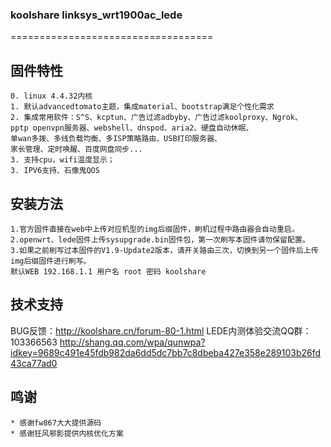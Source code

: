 ### koolshare linksys_wrt1900ac_lede
===================================

## 固件特性
    0. linux 4.4.32内核
    1. 默认advancedtomato主题，集成material、bootstrap满足个性化需求
    2. 集成常用软件：S^S、kcptun、广告过滤adbyby、广告过滤koolproxy、Ngrok、
    pptp openvpn服务器、webshell、dnspod、aria2、硬盘自动休眠、
    单wan多拨、多线负载均衡、多ISP策略路由、USB打印服务器、
    家长管理、定时唤醒、百度网盘同步...
    3. 支持cpu，wifi温度显示；
    3. IPV6支持、石像鬼QOS

## 安装方法

    1.官方固件直接在web中上传对应机型的img后缀固件，刷机过程中路由器会自动重启。
    2.openwrt、lede固件上传sysupgrade.bin固件包，第一次刷写本固件请勿保留配置。
    3.如果之前刷写过本固件的V1.9-Update2版本，请开关路由三次，切换到另一个固件后上传img后缀固件进行刷写。
    默认WEB 192.168.1.1 用户名 root 密码 koolshare
## 技术支持

BUG反馈：<http://koolshare.cn/forum-80-1.html>     LEDE内测体验交流QQ群：103366563 <http://shang.qq.com/wpa/qunwpa?idkey=9689c491e45fdb982da6dd5dc7bb7c8dbeba427e358e289103b26fd43ca77ad0>

## 鸣谢
	* 感谢fw867大大提供源码
	* 感谢狂风邪影提供内核优化方案